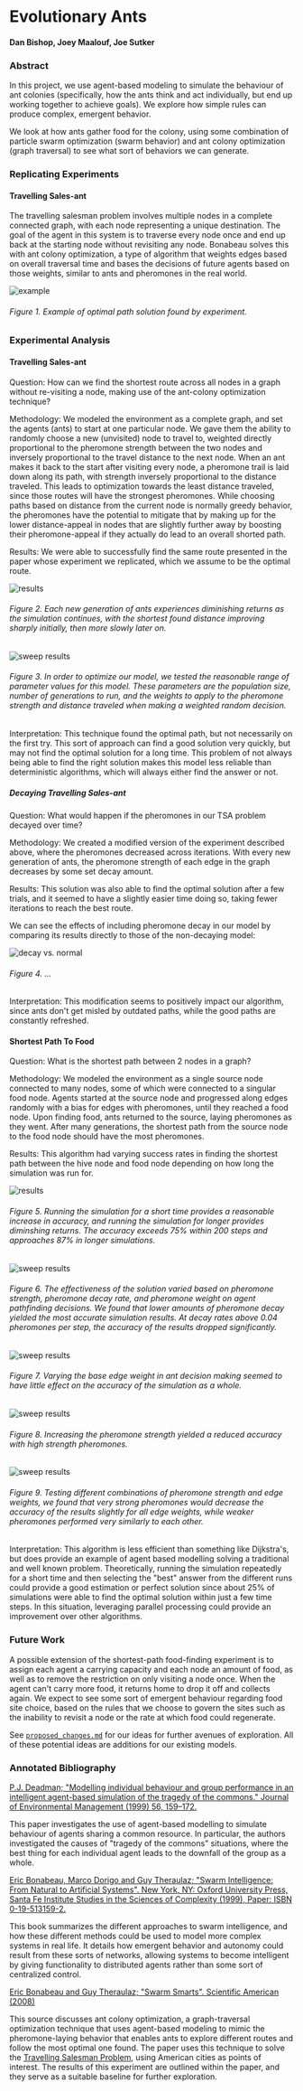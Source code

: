 # Evolutionary Ants

#### Dan Bishop, Joey Maalouf, Joe Sutker


### Abstract

In this project, we use agent-based modeling to simulate the behaviour of ant colonies (specifically, how the ants think and act individually, but end up working together to achieve goals). We explore how simple rules can produce complex, emergent behavior.

We look at how ants gather food for the colony, using some combination of particle swarm optimization (swarm behavior) and ant colony optimization (graph traversal) to see what sort of behaviors we can generate.


### Replicating Experiments

#### Travelling Sales-ant

The travelling salesman problem involves multiple nodes in a complete connected graph, with each node representing a unique destination. The goal of the agent in this system is to traverse every node once and end up back at the starting node without revisiting any node. Bonabeau solves this with ant colony optimization, a type of algorithm that weights edges based on overall traversal time and bases the decisions of future agents based on  those weights, similar to ants and pheromones in the real world. 

![example](usa_traversal.PNG)

###### _Figure 1. Example of optimal path solution found by experiment._


### Experimental Analysis

#### Travelling Sales-ant

Question: How can we find the shortest route across all nodes in a graph without re-visiting a node, making use of the ant-colony optimization technique?

Methodology: We modeled the environment as a complete graph, and set the agents (ants) to start at one particular node. We gave them the ability to randomly choose a new (unvisited) node to travel to, weighted directly proportional to the pheromone strength between the two nodes and inversely proportional to the travel distance to the next node. When an ant  makes it back to the start after visiting every node, a pheromone trail is laid down along its path, with strength inversely proportional to the distance traveled. This leads to optimization towards the least distance traveled, since those routes will have the strongest pheromones. While choosing paths based on distance from the current node is normally greedy behavior, the pheromones have the potential to mitigate that by making up for the lower distance-appeal in nodes that are slightly further away by boosting their pheromone-appeal if they actually do lead to an overall shorted path.

Results: We were able to successfully find the same route presented in the paper whose experiment we replicated, which we assume to be the optimal route.

![results](traveling-sales-ant.PNG)

###### _Figure 2. Each new generation of ants experiences diminishing returns as the simulation continues, with the shortest found distance improving sharply initially, then more slowly later on._

![sweep results](...)

###### _Figure 3. In order to optimize our model, we tested the reasonable range of parameter values for this model. These parameters are the population size, number of generations to run, and the weights to apply to the pheromone strength and distance traveled when making a weighted random decision._

Interpretation: This technique found the optimal path, but not necessarily on the first try. This sort of approach can find a good solution very quickly, but may not find the optimal solution for a long time. This problem of not always being able to find the right solution makes this model less reliable than deterministic algorithms, which will always either find the answer or not.

##### Decaying Travelling Sales-ant

Question: What would happen if the pheromones in our TSA problem decayed over time?

Methodology: We created a modified version of the experiment described above, where the pheromones decreased across iterations. With every new generation of ants, the pheromone strength of each edge in the graph decreases by some set decay amount.

Results: This solution was also able to find the optimal solution after a few trials, and it seemed to have a slightly easier time doing so, taking fewer iterations to reach the best route.

We can see the effects of including pheromone decay in our model by comparing its results directly to those of the non-decaying model:

![decay vs. normal](...)

###### _Figure 4. ..._

Interpretation: This modification seems to positively impact our algorithm, since ants don't get misled by outdated paths, while the good paths are constantly refreshed.

#### Shortest Path To Food

Question: What is the shortest path between 2 nodes in a graph?

Methodology: We modeled the environment as a single source node connected to many nodes, some of which were connected to a singular food node. Agents started at the source node and progressed along edges randomly with a bias for edges with pheromones, until they reached a food node. Upon finding food, ants returned to the source, laying pheromones as they went. After many generations, the shortest path from the source node to the food node should have the most pheromones.

Results: This algorithm had varying success rates in finding the shortest path between the hive node and food node depending on how long the simulation was run for.

![results](shortest-path-results.PNG)

###### _Figure 5. Running the simulation for a short time provides a reasonable increase in accuracy, and running the simulation for longer provides diminshing returns. The accuracy exceeds 75% within 200 steps and approaches 87% in longer simulations._

![sweep results](shortest-path-decay.png)

###### _Figure 6. The effectiveness of the solution varied based on pheromone strength, pheromone decay rate, and pheromone weight on agent pathfinding decisions. We found that lower amounts of pheromone decay yielded the most accurate simulation results. At decay rates above 0.04 pheromones per step, the accuracy of the results dropped significantly._

![sweep results](shortest-path-edge.png)

###### _Figure 7. Varying the base edge weight in ant decision making seemed to have little effect on the accuracy of the simulation as a whole._

![sweep results](shortest-path-pstrength.png)

###### _Figure 8. Increasing the pheromone strength yielded a reduced accuracy with high strength pheromones._

![sweep results](shortest-path-comparison.png)

###### _Figure 9. Testing different combinations of pheromone strength and edge weights, we found that very strong pheromones would decrease the accuracy of the results slightly for all edge weights, while weaker pheromones performed very similarly to each other._

Interpretation: This algorithm is less efficient than something like Dijkstra's, but does provide an example of agent based modelling solving a traditional and well known problem. Theoretically, running the simulation repeatedly for a short time and then selecting the "best" answer from the different runs could provide a good estimation or perfect solution since about 25% of simulations were able to find the optimal solution within just a few time steps. In this situation, leveraging parallel processing could provide an improvement over other algorithms.


### Future Work

A possible extension of the shortest-path food-finding experiment is to assign each agent a carrying capacity and each node an amount of food, as well as to remove the restriction on only visiting a node once. When the agent can't carry more food, it returns home to drop it off and collects again. We expect to see some sort of emergent behaviour regarding food site choice, based on the rules that we choose to govern the sites such as the inability to revisit a node or the rate at which food could regenerate.

See [`proposed_changes.md`](proposed_changes.md) for our ideas for further avenues of exploration. All of these potential ideas are additions for our existing models.


### Annotated Bibliography

[P.J. Deadman; "Modelling individual behaviour and group performance in an intelligent agent-based simulation of the tragedy of the commons." Journal of Environmental Management (1999) 56, 159–172.](http://www.sciencedirect.com/science/article/pii/S0301479799902724)

This paper investigates the use of agent-based modelling to simulate behaviour of agents sharing a common resource. In particular, the authors investigated the causes of "tragedy of the commons" situations, where the best thing for each individual agent leads to the downfall of the group as a whole.

[Eric Bonabeau, Marco Dorigo and Guy Theraulaz; "Swarm Intelligence: From Natural to Artificial Systems". New York, NY: Oxford University Press, Santa Fe Institute Studies in the Sciences of Complexity (1999), Paper: ISBN 0-19-513159-2.](http://dlia.ir/Scientific/e_book/Science/Cybernetics/006285.pdf)

This book summarizes the different approaches to swarm intelligence, and how these different methods could be used to model more complex systems in real life. It details how emergent behavior and autonomy could result from these sorts of networks, allowing systems to become intelligent by giving functionality to distributed agents rather than some sort of centralized control.

[Eric Bonabeau and Guy Theraulaz; "Swarm Smarts". Scientific American (2008)](https://svn-d1.mpi-inf.mpg.de/AG1/MultiCoreLab/papers/scientificamericanSwarmIntelligence.pdf)

This source discusses ant colony optimization, a graph-traversal optimization technique that uses agent-based modeling to mimic the pheromone-laying behavior that enables ants to explore different routes and follow the most optimal one found. The paper uses this technique to solve the [Travelling Salesman Problem](https://en.wikipedia.org/wiki/Travelling_salesman_problem), using American cities as points of interest. The results of this experiment are outlined within the paper, and they serve as a suitable baseline for further exploration.
